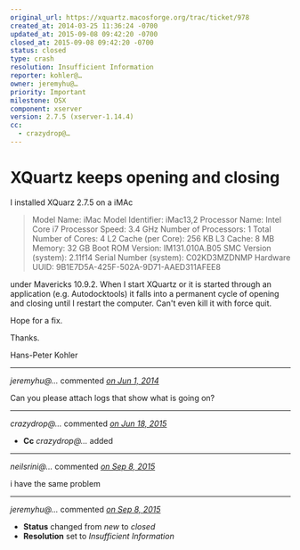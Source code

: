 ```yaml
---
original_url: https://xquartz.macosforge.org/trac/ticket/978
created_at: 2014-03-25 11:36:24 -0700
updated_at: 2015-09-08 09:42:20 -0700
closed_at: 2015-09-08 09:42:20 -0700
status: closed
type: crash
resolution: Insufficient Information
reporter: kohler@…
owner: jeremyhu@…
priority: Important
milestone: OSX
component: xserver
version: 2.7.5 (xserver-1.14.4)
cc:
  - crazydrop@…
---
```


XQuartz keeps opening and closing
=================================


I installed XQuarz 2.7.5 on a iMAc

> Model Name: iMac
> Model Identifier: iMac13,2
> Processor Name: Intel Core i7
> Processor Speed: 3.4 GHz
> Number of Processors: 1
> Total Number of Cores: 4
> L2 Cache (per Core): 256 KB
> L3 Cache: 8 MB
> Memory: 32 GB
> Boot ROM Version: IM131.010A.B05
> SMC Version (system): 2.11f14
> Serial Number (system): C02KD3MZDNMP
> Hardware UUID: 9B1E7D5A-425F-502A-9D71-AAED311AFEE8

under Mavericks 10.9.2. When I start XQuartz or it is started through an application (e.g. Autodocktools) it falls into a permanent cycle of opening and closing until I restart the computer. Can't even kill it with force quit.

Hope for a fix.

Thanks.

Hans-Peter Kohler



---

*jeremyhu@…* commented *[on Jun 1, 2014](https://xquartz.macosforge.org/trac/ticket/978#comment:1 "June 1, 2014 at 1:17 AM PDT")*

Can you please attach logs that show what is going on?



---

*crazydrop@…* commented *[on Jun 18, 2015](https://xquartz.macosforge.org/trac/ticket/978#comment:83 "June 18, 2015 at 3:23 AM PDT")*

-   **Cc** *crazydrop@…* added



---

*neilsrini@…* commented *[on Sep 8, 2015](https://xquartz.macosforge.org/trac/ticket/978#comment:431 "September 8, 2015 at 2:23 AM PDT")*

i have the same problem



---

*jeremyhu@…* commented *[on Sep 8, 2015](https://xquartz.macosforge.org/trac/ticket/978#comment:432 "September 8, 2015 at 9:42 AM PDT")*

-   **Status** changed from *new* to *closed*
-   **Resolution** set to *Insufficient Information*



